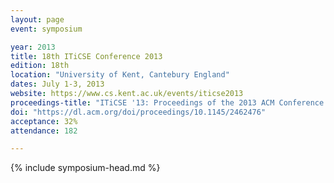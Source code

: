 ```yaml
---
layout: page
event: symposium

year: 2013
title: 18th ITiCSE Conference 2013
edition: 18th
location: "University of Kent, Cantebury England"
dates: July 1-3, 2013
website: https://www.cs.kent.ac.uk/events/iticse2013
proceedings-title: "ITiCSE '13: Proceedings of the 2013 ACM Conference on Innovation and Technology in Computer Science Education"  
doi: "https://dl.acm.org/doi/proceedings/10.1145/2462476"
acceptance: 32%
attendance: 182

---
```


{% include symposium-head.md %}